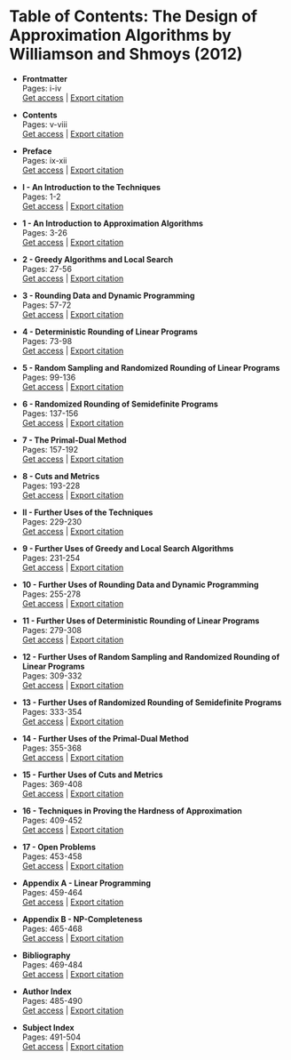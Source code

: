 # Table of Contents: The Design of Approximation Algorithms by Williamson and Shmoys (2012)

- **Frontmatter**  
  Pages: i-iv  
  [Get access](#) | [Export citation](#)

- **Contents**  
  Pages: v-viii  
  [Get access](#) | [Export citation](#)

- **Preface**  
  Pages: ix-xii  
  [Get access](#) | [Export citation](#)

- **I - An Introduction to the Techniques**  
  Pages: 1-2  
  [Get access](#) | [Export citation](#)

- **1 - An Introduction to Approximation Algorithms**  
  Pages: 3-26  
  [Get access](#) | [Export citation](#)

- **2 - Greedy Algorithms and Local Search**  
  Pages: 27-56  
  [Get access](#) | [Export citation](#)

- **3 - Rounding Data and Dynamic Programming**  
  Pages: 57-72  
  [Get access](#) | [Export citation](#)

- **4 - Deterministic Rounding of Linear Programs**  
  Pages: 73-98  
  [Get access](#) | [Export citation](#)

- **5 - Random Sampling and Randomized Rounding of Linear Programs**  
  Pages: 99-136  
  [Get access](#) | [Export citation](#)

- **6 - Randomized Rounding of Semidefinite Programs**  
  Pages: 137-156  
  [Get access](#) | [Export citation](#)

- **7 - The Primal-Dual Method**  
  Pages: 157-192  
  [Get access](#) | [Export citation](#)

- **8 - Cuts and Metrics**  
  Pages: 193-228  
  [Get access](#) | [Export citation](#)

- **II - Further Uses of the Techniques**  
  Pages: 229-230  
  [Get access](#) | [Export citation](#)

- **9 - Further Uses of Greedy and Local Search Algorithms**  
  Pages: 231-254  
  [Get access](#) | [Export citation](#)

- **10 - Further Uses of Rounding Data and Dynamic Programming**  
  Pages: 255-278  
  [Get access](#) | [Export citation](#)

- **11 - Further Uses of Deterministic Rounding of Linear Programs**  
  Pages: 279-308  
  [Get access](#) | [Export citation](#)

- **12 - Further Uses of Random Sampling and Randomized Rounding of Linear Programs**  
  Pages: 309-332  
  [Get access](#) | [Export citation](#)

- **13 - Further Uses of Randomized Rounding of Semidefinite Programs**  
  Pages: 333-354  
  [Get access](#) | [Export citation](#)

- **14 - Further Uses of the Primal-Dual Method**  
  Pages: 355-368  
  [Get access](#) | [Export citation](#)

- **15 - Further Uses of Cuts and Metrics**  
  Pages: 369-408  
  [Get access](#) | [Export citation](#)

- **16 - Techniques in Proving the Hardness of Approximation**  
  Pages: 409-452  
  [Get access](#) | [Export citation](#)

- **17 - Open Problems**  
  Pages: 453-458  
  [Get access](#) | [Export citation](#)

- **Appendix A - Linear Programming**  
  Pages: 459-464  
  [Get access](#) | [Export citation](#)

- **Appendix B - NP-Completeness**  
  Pages: 465-468  
  [Get access](#) | [Export citation](#)

- **Bibliography**  
  Pages: 469-484  
  [Get access](#) | [Export citation](#)

- **Author Index**  
  Pages: 485-490  
  [Get access](#) | [Export citation](#)

- **Subject Index**  
  Pages: 491-504  
  [Get access](#) | [Export citation](#)